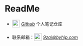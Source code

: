 # ReadMe
  
- [<img width="24" height="24" src="https://byhip.com/assets/img/Github.svg" style="vertical-align: middle;padding: 0 5px 5px 0">*Github*](https://github.com/jiuziai/notes) 个人笔记仓库

- 联系邮箱：[<img width="24" height="24" src="https://byhip.com/assets/img/Mail.svg" style="vertical-align: middle;padding: 0 5px 5px 0">*9zai@byhip.com*](mailto:9zai@byhip.com)
